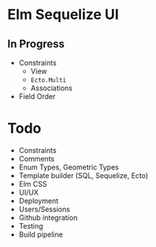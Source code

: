 
# Elm Sequelize UI

## In Progress

* Constraints
  * View
  * `Ecto.Multi`
  * Associations
* Field Order

# Todo
* Constraints
* Comments
* Enum Types, Geometric Types
* Template builder (SQL, Sequelize, Ecto)
* Elm CSS
* UI/UX
* Deployment
* Users/Sessions
* Github integration
* Testing
* Build pipeline
